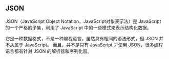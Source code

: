 ## JSON ##

JSON（JavaScript Object Notation，JavaScript对象表示法）是 JavaScript 的一个严格的子集，利用了 JavaScript 中的一些模式来表示结构化数据。

它是一种数据格式，不是一种编程语言。虽然具有相同的语法形式，但 JSON 并不从属于 JavaScript。
而且，并不是只有 JavaScript 才使用 JSON，很多编程语言都有针对 JSON 的解析器和序列化器。